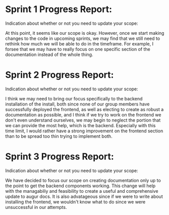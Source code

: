 # Sprint 1 Progress Report:

Indication about whether or not you need to update your scope:

At this point, it seems like our scope is okay. However, once we start making changes to the code in upcoming sprints, we may find that we still need to rethink how much we will be able to do in the timeframe. For example, I forsee that we may have to really focus on one specific section of the documentation instead of the whole thing.

# Sprint 2 Progress Report:

Indication about whether or not you need to update your scope:

I think we may need to bring our focus specifically to the backend installation of the install, both since none of our group members have successfully deployed the frontend, as well as electing to create as robust a documentation as possible, and I think if we try to work on the frontend we don't even understand ourselves, we may begin to neglect the portion that we can provide the most help, which is the backend. Especially with this time limit, I would rather have a strong improvement on the frontend section than to be spread too thin trying to implement both. 

# Sprint 3 Progress Report:

Indication about whether or not you need to update your scope:

We have decided to focus our scope on creating documentation only up to the point to get the backend components working. This change will help with the managabiliy and feasibility to create a useful and comprehensive update to augur docs. It is also advatageous since if we were to write about installing the frontend, we wouldn't know what to do since we were unsuccessful in our attempts. 
